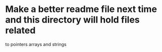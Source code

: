 # Make a better readme file next time and this directory will hold files related
to pointers arrays and strings